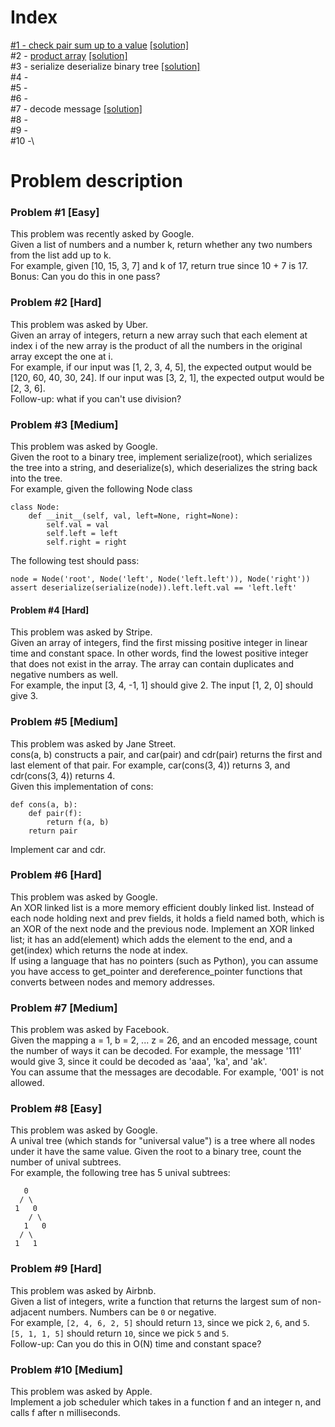 # Index
[#1 - check pair sum up to a value](#problem-1-easy) [[solution]](solutions/1_check-sum-pair-in-array.py)\
#2 - [product array](#problem-2-hard) [[solution]](solutions/2_product-array.py)\
#3 - serialize deserialize binary tree [[solution]](solutions/3_serialize-deserialize-binary-tree.py)\
#4 -\
#5 -\
#6 -\
#7 - decode message [[solution]](solutions/7_decode-message.py)\
#8 -\
#9 -\
#10 -\



# Problem description

### Problem #1 [Easy] 
This problem was recently asked by Google.\
Given a list of numbers and a number k, return whether any two numbers from the list add up to k.\
For example, given [10, 15, 3, 7] and k of 17, return true since 10 + 7 is 17.\
Bonus: Can you do this in one pass?

### Problem #2 [Hard] 
This problem was asked by Uber.\
Given an array of integers, return a new array such that each element at index i of the new array is the product of all the numbers in the original array except the one at i.\
For example, if our input was [1, 2, 3, 4, 5], the expected output would be [120, 60, 40, 30, 24]. If our input was [3, 2, 1], the expected output would be [2, 3, 6].\
Follow-up: what if you can't use division?

### Problem #3 [Medium] 
This problem was asked by Google.\
Given the root to a binary tree, implement serialize(root), which serializes the tree into a string, and deserialize(s), which deserializes the string back into the tree.\
For example, given the following Node class
```
class Node:
    def __init__(self, val, left=None, right=None):
        self.val = val
        self.left = left
        self.right = right
```
The following test should pass:
```
node = Node('root', Node('left', Node('left.left')), Node('right'))
assert deserialize(serialize(node)).left.left.val == 'left.left'
```

#### Problem #4 [Hard]
This problem was asked by Stripe.\
Given an array of integers, find the first missing positive integer in linear time and constant space. In other words, find the lowest positive integer that does not exist in the array. The array can contain duplicates and negative numbers as well.\
For example, the input [3, 4, -1, 1] should give 2. The input [1, 2, 0] should give 3.

### Problem #5 [Medium]
This problem was asked by Jane Street.\
cons(a, b) constructs a pair, and car(pair) and cdr(pair) returns the first and last element of that pair. For example, car(cons(3, 4)) returns 3, and cdr(cons(3, 4)) returns 4.\
Given this implementation of cons:
```
def cons(a, b):
    def pair(f):
        return f(a, b)
    return pair
```
Implement car and cdr.

### Problem #6 [Hard]
This problem was asked by Google.\
An XOR linked list is a more memory efficient doubly linked list. Instead of each node holding next and prev fields, it holds a field named both, which is an XOR of the next node and the previous node. Implement an XOR linked list; it has an add(element) which adds the element to the end, and a get(index) which returns the node at index.\
If using a language that has no pointers (such as Python), you can assume you have access to get_pointer and dereference_pointer functions that converts between nodes and memory addresses.

### Problem #7 [Medium]
This problem was asked by Facebook.\
Given the mapping a = 1, b = 2, ... z = 26, and an encoded message, count the number of ways it can be decoded.
For example, the message '111' would give 3, since it could be decoded as 'aaa', 'ka', and 'ak'.\
You can assume that the messages are decodable. For example, '001' is not allowed.

### Problem #8 [Easy] 
This problem was asked by Google.\
A unival tree (which stands for "universal value") is a tree where all nodes under it have the same value.
Given the root to a binary tree, count the number of unival subtrees.\
For example, the following tree has 5 unival subtrees:
```
   0
  / \
 1   0
    / \
   1   0
  / \
 1   1
```

### Problem #9 [Hard]
This problem was asked by Airbnb.\
Given a list of integers, write a function that returns the largest sum of non-adjacent numbers. Numbers can be `0` or negative.\
For example, `[2, 4, 6, 2, 5]` should return `13`, since we pick `2`, `6`, and `5`. `[5, 1, 1, 5]` should return `10`, since we pick `5` and `5`.\
Follow-up: Can you do this in O(N) time and constant space?

### Problem #10 [Medium]
This problem was asked by Apple.\
Implement a job scheduler which takes in a function f and an integer n, and calls f after n milliseconds.